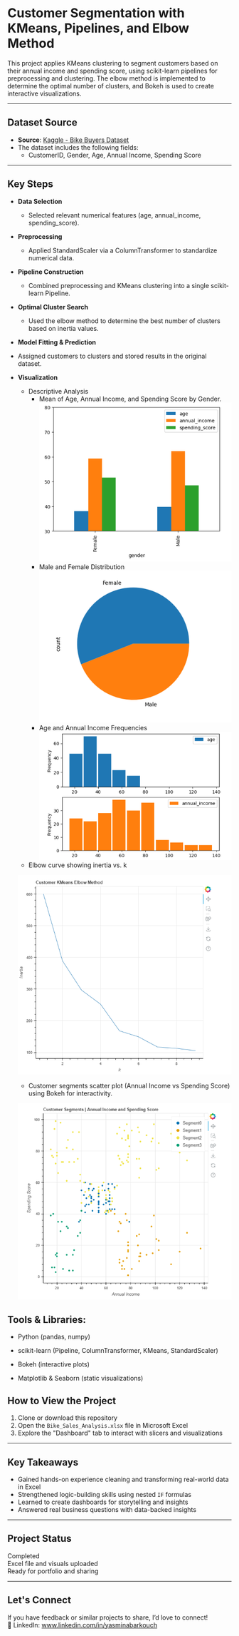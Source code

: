 # Customer Segmentation with KMeans, Pipelines, and Elbow Method

This project applies KMeans clustering to segment customers based on their annual income and spending score, using scikit-learn pipelines for preprocessing and clustering. The elbow method is implemented to determine the optimal number of clusters, and Bokeh is used to create interactive visualizations.

---

##  Dataset Source

- **Source**: [Kaggle - Bike Buyers Dataset](https://www.kaggle.com/datasets/vjchoudhary7/customer-segmentation-tutorial-in-python?resource=download) 
- The dataset includes the following fields:
  - CustomerID, Gender, Age, Annual Income, Spending Score

---

##  Key Steps

- **Data Selection**
  - Selected relevant numerical features (age, annual_income, spending_score).
- **Preprocessing**
  - Applied StandardScaler via a ColumnTransformer to standardize numerical data.
- **Pipeline Construction**
  - Combined preprocessing and KMeans clustering into a single scikit-learn Pipeline.
- **Optimal Cluster Search**
  - Used the elbow method to determine the best number of clusters based on inertia values.
 - **Model Fitting & Prediction**
  - Assigned customers to clusters and stored results in the original dataset.
- **Visualization**
  - Descriptive Analysis
    - Mean of Age, Annual Income, and Spending Score by Gender.
      ![Mean Screenshot](/image/Mean_by_Gender.png)
    - Male and Female Distribution
      ![Male/Female Screenshot](/image/Male_Female_Distribution.png)
    - Age and Annual Income Frequencies
      ![Age Income Screenshot](/image/Age_Income_Frequencies.png)
  - Elbow curve showing inertia vs. k
 
  ![Elbow Screenshot](/image/Elbow.png)
  
  - Customer segments scatter plot (Annual Income vs Spending Score) using Bokeh for interactivity.
 
  ![Segment Screenshot](/image/Customer_Segment.png)  

## Tools & Libraries:

- Python (pandas, numpy)

- scikit-learn (Pipeline, ColumnTransformer, KMeans, StandardScaler)

- Bokeh (interactive plots)

- Matplotlib & Seaborn (static visualizations)

##  How to View the Project

1. Clone or download this repository
2. Open the `Bike_Sales_Analysis.xlsx` file in Microsoft Excel
3. Explore the "Dashboard" tab to interact with slicers and visualizations

---

##  Key Takeaways

- Gained hands-on experience cleaning and transforming real-world data in Excel
- Strengthened logic-building skills using nested `IF` formulas
- Learned to create dashboards for storytelling and insights
- Answered real business questions with data-backed insights

---

##  Project Status

 Completed  
 Excel file and visuals uploaded  
 Ready for portfolio and sharing

---

##  Let's Connect

If you have feedback or similar projects to share, I’d love to connect!  
📧 LinkedIn: www.linkedin.com/in/yasminabarkouch
